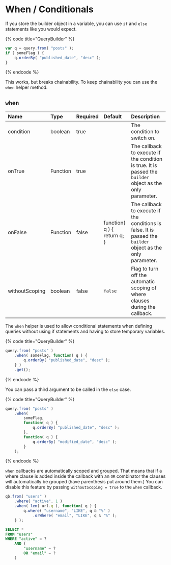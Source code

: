 # When / Conditionals

If you store the builder object in a variable, you can use `if` and `else` statements like you would expect.

{% code title="QueryBuilder" %}
```javascript
var q = query.from( "posts" );
if ( someFlag ) {
    q.orderBy( "published_date", "desc" );
}
```
{% endcode %}

This works, but breaks chainability. To keep chainability you can use the `when` helper method.

## `when`

| Name | Type | Required | Default | Description |
| :--- | :--- | :--- | :--- | :--- |
| condition | boolean | true |  | The condition to switch on. |
| onTrue | Function | true |  | The callback to execute if the condition is true.  It is passed the `builder` object as the only parameter. |
| onFalse | Function | false | function\( q \) { return q; } | The callback to execute if the conditions is false.  It is passed the `builder` object as the only parameter. |
| withoutScoping | boolean | false | `false` | Flag to turn off the automatic scoping of where clauses during the callback. |

The `when` helper is used to allow conditional statements when defining queries without using if statements and having to store temporary variables.

{% code title="QueryBuilder" %}
```javascript
query.from( "posts" )
    .when( someFlag, function( q ) {
        q.orderBy( "published_date", "desc" );
    } )
    .get();
```
{% endcode %}

You can pass a third argument to be called in the `else` case.

{% code title="QueryBuilder" %}
```javascript
query.from( "posts" )
    .when(
        someFlag,
        function( q ) {
            q.orderBy( "published_date", "desc" );
        },
        function( q ) {
            q.orderBy( "modified_date", "desc" );
        }
    );
```
{% endcode %}

`when` callbacks are automatically scoped and grouped.  That means that if a where clause is added inside the callback with an `OR` combinator the clauses will automatically be grouped \(have parenthesis put around them.\)  You can disable this feature by passing `withoutScoping = true` to the `when` callback.

```javascript
qb.from( "users" )
    .where( "active", 1 )
    .when( len( url.q ), function( q ) {
        q.where( "username", "LIKE", q & "%" )
            .orWhere( "email", "LIKE", q & "%" );   
    } );
```

```sql
SELECT *
FROM "users"
WHERE "active" = ?
    AND (
        "username" = ?
        OR "email" = ?
    )
```

